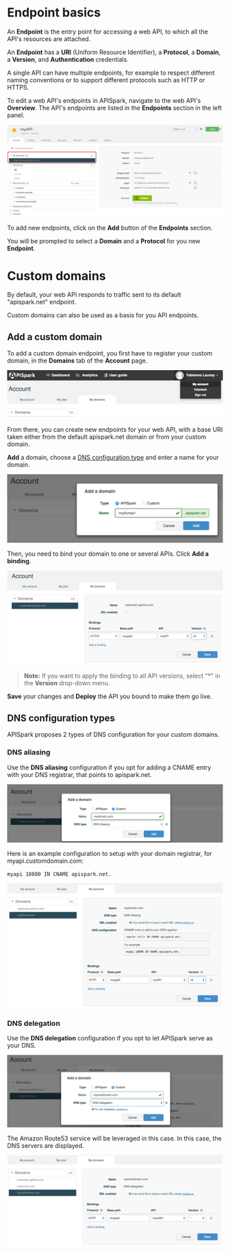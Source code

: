 
# Endpoint basics

An **Endpoint** is the entry point for accessing a web API, to which all the API's resources are attached.

An **Endpoint** has a **URI** (Uniform Resource Identifier), a **Protocol**, a **Domain**, a **Version**, and **Authentication** credentials.

A single API can have multiple endpoints, for example to respect different naming conventions or to support different protocols such as HTTP or HTTPS.

To edit a web API's endpoints in APISpark, navigate to the web API's **Overview**. The API's endpoints are listed in the **Endpoints** section in the left panel.

![Endpoints section](images/endpoints-section.jpg "Endpoints section")

To add new endpoints, click on the **Add** button of the **Endpoints** section.

You will be prompted to select a **Domain** and a **Protocol** for you new **Endpoint**.

# <a class="anchor" name="custom-domains"></a>Custom domains

By default, your web API responds to traffic sent to its default "apispark.net" endpoint.

Custom domains can also be used as a basis for you API endpoints.

## Add a custom domain

To add a custom domain endpoint, you first have to register your custom domain, in the **Domains** tab of the **Account** page.

![Domains tab](images/my-domains-tab.jpg "Domains tab")

From there, you can create new endpoints for your web API, with a base URI taken either from the default apispark.net domain or from your custom domain.

**Add** a domain, choose a [DNS configuration type](dns-configuration)  and enter a name for your domain.

![Add domain name](images/add-domain-name.jpg "Add domain name")

Then, you need to bind your domain to one or several APIs. Click **Add a binding**.

![Add a binding](images/add-a-binding.jpg "Add a binding")

>**Note:** If you want to apply the binding to all API versions, select "\*" in the **Version** drop-down menu.


**Save** your changes and **Deploy** the API you bound to make them go live.

## <a class="anchor" name="dns-configuration"></a>DNS configuration types

APISpark proposes 2 types of DNS configuration for your custom domains.

### DNS aliasing

Use the **DNS aliasing** configuration if you opt for adding a CNAME entry with your DNS registrar, that points to apispark.net.

![DNS Aliasing](images/alias-domain.jpg "DNS Aliasing")

Here is an example configuration to setup with your domain registrar, for myapi.customdomain.com:

```
myapi 10800 IN CNAME apispark.net.
```

![DNS Aliasing](images/alias-binding.jpg "DNS Aliasing")

### DNS delegation

Use the **DNS delegation** configuration if you opt to let APISpark serve as your DNS.

![DNS Delegation](images/delegation-domain.jpg "DNS Delegation")

The Amazon Route53 service will be leveraged in this case. In this case, the DNS servers are displayed.

![DNS Delegation](images/delegation-binding.jpg "DNS Delegation")
